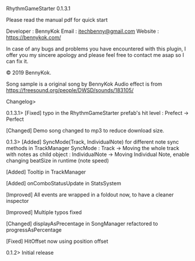 RhythmGameStarter 0.1.3.1

Please read the manual pdf for quick start

Developer : BennyKok
Email : itechbenny@gmail.com
Website : https://bennykok.com/

In case of any bugs and problems you have encountered with this plugin, I offer you my sincere apology and please feel free to contact me asap so I can fix it.

© 2019 BennyKok.

Song sample is a original song by BennyKok
Audio effect is from https://freesound.org/people/DWSD/sounds/183105/

Changelog>

0.1.3.1>
[Fixed] typo in the RhythmGameStarter prefab's hit level : Prefect -> Perfect

[Changed] Demo song changed to mp3 to reduce download size.

0.1.3>
[Added] SyncMode(Track, IndividualNote) for different note sync methods in TrackManager
SyncMode
: Track -> Moving the whole track with notes as child object
: IndividualNote -> Moving Individual Note, enable changing beatSize in runtime (note speed)

[Added] Tooltip in TrackManager

[Added] onComboStatusUpdate in StatsSystem

[Improved] All events are wrapped in a foldout now, to have a cleaner inspector

[Improved] Multiple typos fixed

[Changed] displayAsPrecentage in SongManager refactored to progressAsPercentage

[Fixed] HitOffset now using position offset

0.1.2>
Initial release